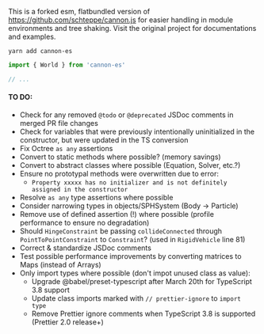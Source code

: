 This is a forked esm, flatbundled version of https://github.com/schteppe/cannon.js for easier handling in module environments and tree shaking. Visit the original project for documentations and examples.

    yarn add cannon-es

```jsx
import { World } from 'cannon-es'

// ...
```

#### TO DO:

- Check for any removed `@todo` or `@deprecated` JSDoc comments in merged PR file changes
- Check for variables that were previously intentionally uninitialized in the constructor, but were updated in the TS conversion
- Fix Octree `as any` assertions
- Convert to static methods where possible? (memory savings)
- Convert to abstract classes where possible (Equation, Solver, etc.?)
- Ensure no prototypal methods were overwritten due to error:
  - `Property xxxxx has no initializer and is not definitely assigned in the constructor`
- Resolve `as any` type assertions where possible
- Consider narrowing types in objects/SPHSystem (Body -> Particle)
- Remove use of defined assertion (!) where possible (profile performance to ensure no degradation)
- Should `HingeConstraint` be passing `collideConnected` through `PointToPointConstraint` to `Constraint`? (used in `RigidVehicle` line 81)
- Correct & standardize JSDoc comments
- Test possible performance improvements by converting matrices to Maps (instead of Arrays)
- Only import types where possible (don't impot unused class as value):
  - Upgrade @babel/preset-typescript after March 20th for TypeScript 3.8 support
  - Update class imports marked with `// prettier-ignore` to `import type`
  - Remove Prettier ignore comments when TypeScript 3.8 is supported (Prettier 2.0 release+)
